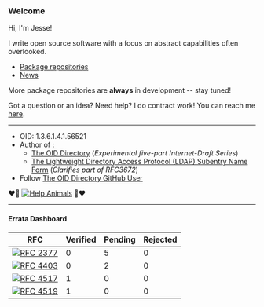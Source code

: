 ### Welcome

Hi, I'm Jesse!

I write open source software with a focus on abstract capabilities often overlooked.

- [Package repositories](https://github.com/JesseCoretta?tab=repositories)
- [News](https://github.com/JesseCoretta/JesseCoretta/blob/main/NEWS.md)

More package repositories are **always** in development -- stay tuned!

Got a question or an idea? Need help? I do contract work! You can reach me [here](mailto:jesse.coretta@icloud.com).

----

- OID: 1.3.6.1.4.1.56521
- Author of :
  - [The OID Directory](https://oid.directory) (_Experimental five-part Internet-Draft Series_)
  - [The Lightweight Directory Access Protocol (LDAP) Subentry Name Form](https://datatracker.ietf.org/doc/html/draft-coretta-ldap-subnf-02) (_Clarifies part of RFC3672_)
- Follow [The OID Directory GitHub User](https://github.com/oid-directory)

❤️💜 [![Help Animals](https://img.shields.io/badge/help_animals-gray?label=%F0%9F%90%BE%20%F0%9F%98%BC%20%F0%9F%90%B6&labelColor=yellow)](https://github.com/JesseCoretta/JesseCoretta/blob/main/DONATIONS.md)  💜❤️

----

#### Errata Dashboard                                                   
                                                                        
| RFC | Verified | Pending | Rejected |                                 
| --- | -------- | ------- | -------- |                                 
|[![RFC 2377](https://img.shields.io/badge/RFC_2377-blue?style=flat-square&logoColor=blue&label=%F0%9F%93%9D%20&labelColor=blue&color=blue&cacheSeconds=86400)](https://www.rfc-editor.org/errata/rfc2377)| 0 | 5 | 0 |
|[![RFC 4403](https://img.shields.io/badge/RFC_4403-blue?style=flat-square&logoColor=blue&label=%F0%9F%93%9D%20&labelColor=blue&color=blue&cacheSeconds=86400)](https://www.rfc-editor.org/errata/rfc4403)| 0 | 2 | 0 |
|[![RFC 4517](https://img.shields.io/badge/RFC_4517-blue?style=flat-square&logoColor=blue&label=%F0%9F%93%9D%20&labelColor=blue&color=blue&cacheSeconds=86400)](https://www.rfc-editor.org/errata/eid7917)| 1 | 0 | 0 |
|[![RFC 4519](https://img.shields.io/badge/RFC_4519-blue?style=flat-square&logoColor=blue&label=%F0%9F%93%9D%20&labelColor=blue&color=blue&cacheSeconds=86400)](https://www.rfc-editor.org/errata/eid6974)| 1 | 0 | 0 |
